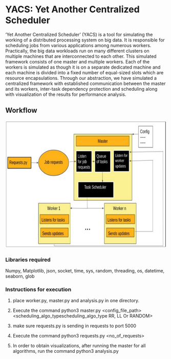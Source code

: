 # YACS: Yet Another Centralized Scheduler
‘Yet Another Centralized Scheduler’ (YACS) is a tool for simulating the working
of a distributed processing system on big data. It is responsible for scheduling jobs from
various applications among numerous workers. Practically, the big data workloads run on
many different clusters on multiple machines that are interconnected to each other. This simulated framework consists of one
master and multiple workers. Each of the workers is simulated as though it is on a separate
dedicated machine and each machine is divided into a fixed number of equal-sized slots
which are resource encapsulations. Through our abstraction, we have simulated a
centralized framework with established communication between the master and its
workers, inter-task dependency protection and scheduling along with visualization of the results for performance analysis.

## Workflow
<p>
  <img src="flowchart.PNG" width=600" height="400">
</p>

### Libraries required
Numpy,
Matplotlib,
json,
socket,
time,
sys,
random,
threading,
os,
datetime,
seaborn,
glob

### Instructions for execution

1) place worker.py, master.py and analysis.py in one directory. 

2) Execute the command 
   python3 master.py <config_file_path> <scheduling_algo_typescheduling_algo_type RR, LL Or RANDOM>

3) make sure requests.py is sending in requests to port 5000

4) Execute the command
   python3 requests.py <no_of_requests>

5) In order to obtain visualizations, after running the master for all algorithms, run the command
   python3 analysis.py
